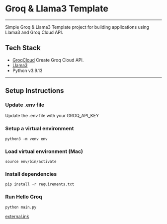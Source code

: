 # Groq & Llama3 Template
---

Simple Groq & Llama3 Template project for building applications using Llama3 and Groq Cloud API.

## Tech Stack

- [GroqCloud](https://console.groq.com/login) Create Groq Cloud API.
- [Llama3](https://llama.meta.com/llama3/)
- Python v3.9.13
---

## Setup Instructions

### Update .env file

Update the .env file with your GROQ_API_KEY

### Setup a virtual environment

`python3 -m venv env`

### Load virtual environment (Mac)

`source env/bin/activate`

### Install dependencies

`pip install -r requirements.txt`

### Run Hello Groq

`python main.py`

[external.ink](https://www.pexels.com/photo/bionic-hand-and-human-hand-finger-pointing-6153354)



